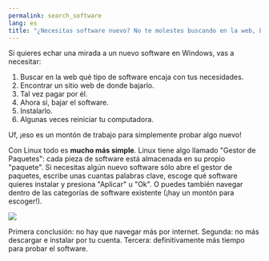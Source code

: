```yaml
---
permalink: search_software
lang: es
title: "¿Necesitas software nuevo? No te molestes buscando en la web, Linux lo hace por tí"
---
```


Si quieres echar una mirada a un nuevo software en Windows, vas a necesitar:

<ol>
<li>Buscar en la web qué tipo de software encaja con tus necesidades.</li>
<li>Encontrar un sitio web de donde bajarlo.</li>
<li>Tal vez pagar por él.</li>
<li>Ahora sí, bajar el software.</li>
<li>Instalarlo.</li>
<li>Algunas veces reiniciar tu computadora.</li>
</ol>

Uf, ¡eso es un montón de trabajo para simplemente probar algo nuevo!

Con Linux todo es <b>mucho más simple</b>. Linux tiene algo llamado "Gestor de Paquetes": cada pieza de software está almacenada en su propio "paquete". Si necesitas algún nuevo software sólo abre el gestor de paquetes, escribe unas cuantas palabras clave, escoge qué software quieres instalar y presiona "Aplicar" u "Ok". O puedes también navegar dentro de las categorías de software existente (¡hay un montón para escoger!).

<img src="Images/synaptic.png" />

Primera conclusión: no hay que navegar más por internet. Segunda: no más descargar e instalar por tu cuenta. Tercera: definitivamente más tiempo para probar el software.




